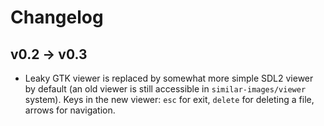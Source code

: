 # Changelog

## v0.2 -> v0.3

* Leaky GTK viewer is replaced by somewhat more simple SDL2 viewer by default
  (an old viewer is still accessible in `similar-images/viewer` system). Keys in
  the new viewer: `esc` for exit, `delete` for deleting a file, arrows for
  navigation.
